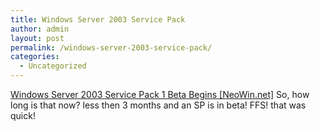 ```yaml
---
title: Windows Server 2003 Service Pack
author: admin
layout: post
permalink: /windows-server-2003-service-pack/
categories:
  - Uncategorized
---
```

[Windows Server 2003 Service Pack 1 Beta Begins [NeoWin.net]][1] So, how long is that now? less then 3 months and an SP is in beta! FFS! that was quick!

 [1]: http://www.neowin.net/comments.php?id=12389&category=main "Windows Server 2003 Service Pack 1 Beta Begins"